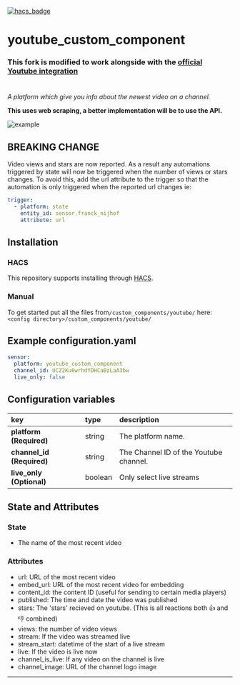 [![hacs_badge](https://img.shields.io/badge/HACS-Default-41BDF5.svg?style=for-the-badge)](https://github.com/hacs/integration)
# youtube_custom_component
### **This fork is modified to work alongside with the [official Youtube integration](https://www.home-assistant.io/integrations/youtube/)**
#

_A platform which give you info about the newest video on a channel._

**This uses web scraping, a better implementation will be to use the API.**

![example][exampleimg]

## __BREAKING CHANGE__

Video views and stars are now reported.  As a result any automations triggered by state will now be triggered when the number of views or stars changes.  To avoid this, add the url attribute to the trigger so that the automation is only triggered when the reported url changes ie:

``` yaml
trigger:
  - platform: state
    entity_id: sensor.franck_nijhof
    attribute: url
```

## Installation
### HACS
This repository supports installing through [HACS](https://hacs.xyz/).
### Manual
To get started put all the files from`/custom_components/youtube/` here:
`<config directory>/custom_components/youtube/`

## Example configuration.yaml

```yaml
sensor:
  platform: youtube_custom_component
  channel_id: UCZ2Ku6wrhdYDHCaBzLaA3bw
  live_only: false
```

## Configuration variables

key | type | description
:--- | :--- | :---
**platform (Required)** | string | The platform name.
**channel_id (Required)** | string | The Channel ID of the Youtube channel.
**live_only (Optional)** | boolean | Only select live streams

## State and Attributes

### State

* The name of the most recent video

### Attributes

* url: URL of the most recent video
* embed_url: URL of the most recent video for embedding
* content_id: the content ID (useful for sending to certain media players)
* published: The time and date the video was published
* stars: The 'stars' recieved on youtube. (This is all reactions both 👍 and 👎 combined)
* views: the number of video views
* stream: If the video was streamed live
* stream_start: datetime of the start of a live stream
* live: If the video is live now
* channel_is_live: If any video on the channel is live
* channel_image: URL of the channel logo image

***

[exampleimg]: example.png
